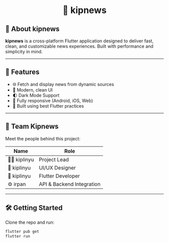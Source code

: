 <h1 align="center">
  📱 kipnews
</h1>

<!-- <p align="center">
  <img src="https://img.shields.io/badge/Flutter-v3.x-blue?logo=flutter&style=flat-square" />
  <img src="https://img.shields.io/badge/platform-android|ios|web-lightgrey?style=flat-square" />
</p>

<p align="center">
  <img src="https://user-images.githubusercontent.com/placeholder-image.png" alt="kipnews banner" width="70%" />
</p> -->
<!--
--- -->

## 📰 About kipnews

**kipnews** is a cross-platform Flutter application designed to deliver fast, clean, and customizable news experiences. Built with performance and simplicity in mind.

---

## 🚀 Features

- 🌐 Fetch and display news from dynamic sources
- 🎨 Modern, clean UI
- 🌓 Dark Mode Support
- 📲 Fully responsive (Android, iOS, Web)
- 🧠 Built using best Flutter practices
<!--
---

## 📸 Screenshots

| Home Screen | Detail Page |
|------------|-------------|
| ![Home](https://via.placeholder.com/200x400.png?text=Home+Screen) | ![Detail](https://via.placeholder.com/200x400.png?text=News+Detail) | -->

---

## 👥 Team Kipnews

Meet the people behind this project:

| Name | Role |
|------|------|
| 🧑‍💻 kiplinyu | Project Lead |
| 🎨 kiplinyu | UI/UX Designer |
| 🧠 kiplinyu | Flutter Developer |
| ⚙️ irpan    | API & Backend Integration |

<!-- > Want to join the project? Open an issue or contact us via [GitHub Discussions](https://github.com/kiplinyu/kipnews/discussions) -->

---

## 🛠 Getting Started

Clone the repo and run:

```bash
flutter pub get
flutter run

